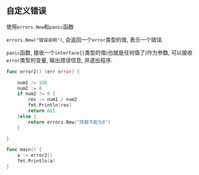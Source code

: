 ## 自定义错误

使用`errors.New`和`panic`函数

`errors.New("错误说明")`, 会返回一个`error`类型的值, 表示一个错误.

`panic`函数, 接收一个`interface{}`类型的值(也就是任何值了)作为参数, 可以接收`error`类型的变量, 输出错误信息, 并退出程序.

```go
func error2() (err error) {

	num1 := 100
	num2 := 0
	if num2 != 0 {
		res := num1 / num2
		fmt.Println(res)
		return nil
	}else {
		return errors.New("除数不能为0")
	}

}

func main() {
	a := error2()
	fmt.Println(a)
}
```
